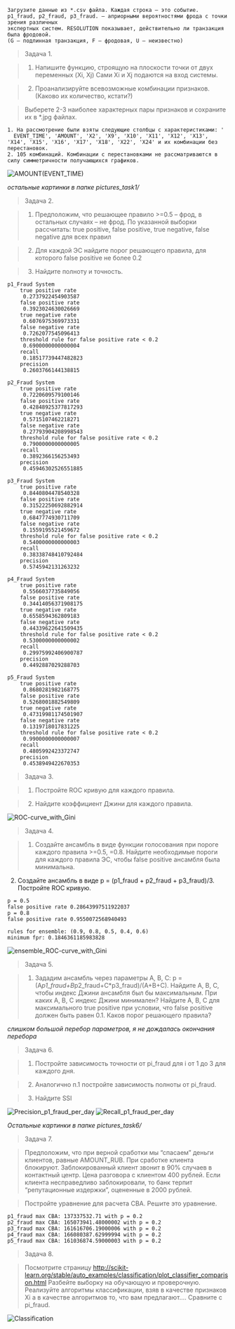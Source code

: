 ```
Загрузите данные из *.csv файла. Каждая строка – это событие.
p1_fraud, p2_fraud, p3_fraud. – априорными вероятностями фрода с точки зрения различных
экспертных систем. RESOLUTION показывает, действительно ли транзакция была фродовой.
(G – подлинная транзакция, F – фродовая, U – неизвестно)
```


> Задача 1.

> 1. Напишите функцию, строящую на плоскости точки от двух переменных (Xi, Xj) Сами
Xi и Xj подаются на вход системы.

> 2. Проанализируйте всевозможные комбинации признаков. (Каково их количество,
кстати?)

> Выберете 2-3 наиболее характерных пары признаков и сохраните их в *.jpg файлах.

```
1. На рассмотрение были взяты следующие столбцы с характеристиками: '
  EVENT_TIME', 'AMOUNT', 'X2', 'X9', 'X10', 'X11', 'X12', 'X13', 'X14', 'X15', 'X16', 'X17', 'X18', 'X22', 'X24' и их комбинации без перестановок.
2. 105 комбинаций. Комбинации с перестановками не рассматриваются в силу симметричности получающихся графиков.
```
![AMOUNT(EVENT_TIME)](pictures_task1/AMOUNT_EVENT_TIME.png)

*остальные картинки в папке pictures_task1/*

> Задача 2.

> 1. Предположим, что решающее правило >=0.5 – фрод, в остальных случаях – не фрод.
По указанной выборки рассчитать: true positive, false positive, true negative, false
negative для всех правил

> 2. Для каждой ЭС найдите порог решающего правила, для которого false positive не
более 0.2

> 3. Найдите полноту и точность.

```
p1_Fraud System
	true positive rate
	 0.2737922454903587
	false positive rate
	 0.3923024630026669
	true negative rate
	 0.6076975369973331
	false negative rate
	 0.7262077545096413
	threshold rule for false positive rate < 0.2
	 0.6900000000000004
	recall
	 0.18517739447482823
	precision
	 0.2603766144138815
```
```
p2_Fraud System
	true positive rate
	 0.7220609579100146
	false positive rate
	 0.42848925377817293
	true negative rate
	 0.5715107462218271
	false negative rate
	 0.27793904208998543
	threshold rule for false positive rate < 0.2
	 0.7900000000000005
	recall
	 0.3892366156253493
	precision
	 0.45946302526551885
```
```
p3_Fraud System
	true positive rate
	 0.8440804478540328
	false positive rate
	 0.31522250692882914
	true negative rate
	 0.6847774930711709
	false negative rate
	 0.1559195521459672
	threshold rule for false positive rate < 0.2
	 0.5400000000000003
	recall
	 0.38338748410792484
	precision
	 0.5745942131263232
```
```
p4_Fraud System
	true positive rate
	 0.5566037735849056
	false positive rate
	 0.34414056371908175
	true negative rate
	 0.6558594362809183
	false negative rate
	 0.44339622641509435
	threshold rule for false positive rate < 0.2
	 0.5300000000000002
	recall
	 0.29975992406900787
	precision
	 0.4492887029288703
```
```
p5_Fraud System
	true positive rate
	 0.8680281982168775
	false positive rate
	 0.5268001882549809
	true negative rate
	 0.47319981174501907
	false negative rate
	 0.1319718017831225
	threshold rule for false positive rate < 0.2
	 0.9900000000000007
	recall
	 0.4805992423372747
	precision
	 0.4538949422670353
```

> Задача 3.

> 1. Постройте ROC кривую для каждого правила.

> 2. Найдите коэффициент Джини для каждого правила.

![ROC-curve_with_Gini](pictures_task3/ROC-curve_with_Gini.png)

> Задача 4.

> 1. Создайте ансамбль в виде функции голосования при пороге каждого правила >=0.5,
>=0.8. Найдите необходимые пороги для каждого правила ЭС, чтобы false positive
ансамбля была минимальна.
> 
2. Создайте ансамбль в виде p = (p1_fraud + p2_fraud + p3_fraud)/3. Постройте ROC
кривую.

```
p = 0.5
false positive rate 0.28643997511922037
p = 0.8
false positive rate 0.9550072568940493

rules for ensemble: (0.9, 0.8, 0.5, 0.4, 0.6)
minimum fpr: 0.1846361185983828
```
![ensemble_ROC-curve_with_Gini](pictures_task4/ensemble_ROC-curve_with_Gini.png)

> Задача 5.

> 1. Зададим ансамбль через параметры A, B, C:
p =(A*p1_fraud+B*p2_fraud+C*p3_fraud)/(A+B+C).
Найдите A, B, C, чтобы индекс Джини ансамбля был бы максимальным. При каких A,
B, C индекс Джини минимален? Найдите A, B, C для максимального true positive при
условии, что false positive должен быть равен 0.1. Каков порог решающего правила?

*слишком большой перебор параметров, я не дождалась окончания перебора*

> Задача 6.

> 1. Постройте зависимость точности от pi_fraud для i от 1 до 3 для каждого дня.

> 2. Аналогично п.1 постройте зависимость полноты от pi_fraud.

> 3. Найдите SSI

![Precision_p1_fraud_per_day](pictures_task6/Precision_p1_fraud_per_day.png)
![Recall_p1_fraud_per_day](pictures_task6/Recall_p1_fraud_per_day.png)

*Остальные картинки в папке pictures_task6/*

> Задача 7.

> Предположим, что при верной сработки мы “спасаем” деньги клиентов, равные
AMOUNT_RUB. При сработке клиента блокируют. Заблокированный клиент звонит в 90%
случаев в контактный центр. Цена разговора с клиентом 400 рублей. Если клиента несправедливо заблокировали, то банк терпит “репутационные издержки”, оцененные в 2000
рублей. 

> Постройте уравнение для расчета CBA. Решите это уравнение.

```
p1_fraud max CBA: 137337532.71 with p = 0.2
p2_fraud max CBA: 165073941.48000002 with p = 0.2
p3_fraud max CBA: 161616706.19000006 with p = 0.2
p4_fraud max CBA: 166080387.62999994 with p = 0.2
p5_fraud max CBA: 161036874.59000003 with p = 0.2
```

> Задача 8.

> Посмотрите страницу http://scikit-learn.org/stable/auto_examples/classification/plot_classifier_comparison.html
Разбейте выборку на обучающую и проверочную. Реализуйте алгоритмы классификации,
взяв в качестве признаков Xi а в качестве алгоритмов то, что вам предлагают.…
Сравните с pi_fraud.

![Classification](pictures_task8/classification.png)
